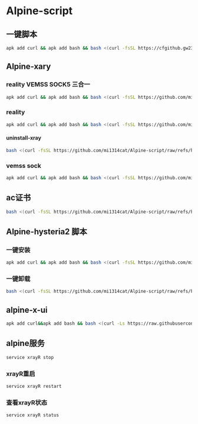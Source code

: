 # Alpine-script
## 一键脚本
```bash
apk add curl && apk add bash && bash <(curl -fsSL https://cfgithub.gw2333.workers.dev/https://github.com/mi1314cat/Alpine-script/raw/refs/heads/main/alpine.sh)
```

## Alpine-xary 
### reality VEMSS SOCK5 三合一
```bash
apk add curl && apk add bash && bash <(curl -fsSL https://github.com/mi1314cat/Alpine-script/raw/refs/heads/main/allxray.sh)
```


### reality
```bash
apk add curl && apk add bash && bash <(curl -fsSL https://github.com/mi1314cat/Alpine-script/raw/refs/heads/main/alpine-reality.sh)
```
#### uninstall-xray
```bash
bash <(curl -fsSL https://github.com/mi1314cat/Alpine-script/raw/refs/heads/main/uninstall-xray.sh)
```
### vemss sock 
```bash
apk add curl && apk add bash && bash <(curl -fsSL https://github.com/mi1314cat/Alpine-script/raw/refs/heads/main/Alpine-xray.sh)
```
## ac证书
 ```bash
bash <(curl -fsSL https://github.com/mi1314cat/Alpine-script/raw/refs/heads/main/acme.sh)
```
## Alpine-hysteria2 脚本

### 一键安装
 ```bash
apk add curl && apk add bash && bash <(curl -fsSL https://github.com/mi1314cat/Alpine-script/raw/refs/heads/main/alpine-hysteria2.sh)
```
### 一键卸载
```bash
bash <(curl -fsSL https://github.com/mi1314cat/Alpine-script/raw/refs/heads/main/uninstall_alpine-hysteria2.sh)
```
## alpine-x-ui
 ```bash
apk add curl&&apk add bash && bash <(curl -Ls https://raw.githubusercontent.com/Lynn-Becky/Alpine-x-ui/main/alpine-xui.sh)
```
## alpine服务
 ```bash
service xrayR stop
```
### xrayR重启
```bash
service xrayR restart 
```
### 查看xrayR状态
```bash
service xrayR status
```

